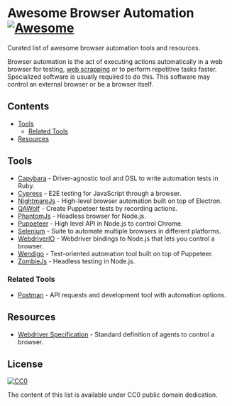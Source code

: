 # Awesome Browser Automation [![Awesome](https://awesome.re/badge.svg)](https://awesome.re)

Curated list of awesome browser automation tools and resources.

Browser automation is the act of executing actions automatically in a web browser for testing, [web scrapping](https://en.wikipedia.org/wiki/Web_scraping) or to perform repetitive tasks faster. Specialized software is usually required to do this. This software may control an external browser or be a browser itself.

## Contents
* [Tools](#tools)
  * [Related Tools](#related-tools)
* [Resources](#resources)

## Tools

* [Capybara](https://github.com/teamcapybara/capybara) - Driver-agnostic tool and DSL to write automation tests in Ruby.
* [Cypress](https://www.cypress.io) - E2E testing for JavaScript through a browser.
* [NightmareJs](https://github.com/segmentio/nightmare) - High-level browser automation built on top of Electron.
* [QAWolf](https://docs.qawolf.com) - Create Puppeteer tests by recording actions.
* [PhantomJs](https://github.com/ariya/phantomjs) - Headless browser for Node.js.
* [Puppeteer](https://github.com/GoogleChrome/puppeteer) - High level API in Node.js to control Chrome.
* [Selenium](https://www.seleniumhq.org) - Suite to automate multiple browsers in different platforms.
* [WebdriverIO](http://webdriver.io/) - Webdriver bindings to Node.js that lets you control a browser.
* [Wendigo](https://github.com/angrykoala/wendigo) - Test-oriented automation tool built on top of Puppeteer.
* [ZombieJs](http://zombie.js.org/) - Headless testing in Node.js.

### Related Tools

* [Postman](https://www.getpostman.com) - API requests and development tool with automation options.

## Resources

* [Webdriver Specification](https://www.w3.org/TR/webdriver1) - Standard definition of agents to control a browser.

## License

[![CC0](http://mirrors.creativecommons.org/presskit/buttons/88x31/svg/cc-zero.svg)](https://creativecommons.org/publicdomain/zero/1.0)

The content of this list is available under CC0 public domain dedication.
